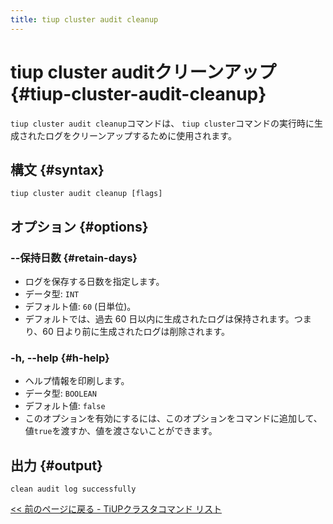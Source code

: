 ```yaml
---
title: tiup cluster audit cleanup
---
```


# tiup cluster auditクリーンアップ {#tiup-cluster-audit-cleanup}

`tiup cluster audit cleanup`コマンドは、 `tiup cluster`コマンドの実行時に生成されたログをクリーンアップするために使用されます。

## 構文 {#syntax}

```shell
tiup cluster audit cleanup [flags]
```

## オプション {#options}

### --保持日数 {#retain-days}

-   ログを保存する日数を指定します。
-   データ型: `INT`
-   デフォルト値: `60` (日単位)。
-   デフォルトでは、過去 60 日以内に生成されたログは保持されます。つまり、60 日より前に生成されたログは削除されます。

### -h, --help {#h-help}

-   ヘルプ情報を印刷します。
-   データ型: `BOOLEAN`
-   デフォルト値: `false`
-   このオプションを有効にするには、このオプションをコマンドに追加して、値`true`を渡すか、値を渡さないことができます。

## 出力 {#output}

```shell
clean audit log successfully
```

[&lt;&lt; 前のページに戻る - TiUPクラスタコマンド リスト](/tiup/tiup-component-cluster.md#command-list)
